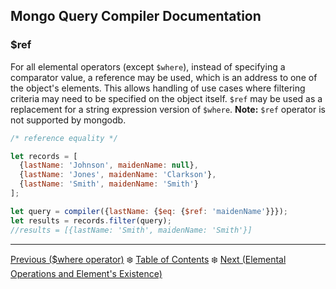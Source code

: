 ## Mongo Query Compiler Documentation

### $ref

For all elemental operators (except `$where`), instead of specifying a 
comparator value, a reference may be used, which is an address to one of the 
object's elements.  This allows handling of use cases where filtering criteria 
may need to be specified on the object itself.  `$ref` may be used as a 
replacement for a string expression version of `$where`.  **Note:** `$ref` 
operator is not supported by mongodb.

```javascript
/* reference equality */

let records = [
  {lastName: 'Johnson', maidenName: null},
  {lastName: 'Jones', maidenName: 'Clarkson'},
  {lastName: 'Smith', maidenName: 'Smith'}
];

let query = compiler({lastName: {$eq: {$ref: 'maidenName'}}});
let results = records.filter(query);
//results = [{lastName: 'Smith', maidenName: 'Smith'}]
```

---

[Previous ($where operator)](../free-form/where.md) :snowflake: 
[Table of Contents](../../README.md) :snowflake: 
[Next (Elemental Operations and Element's Existence)](../element-existence.md)
